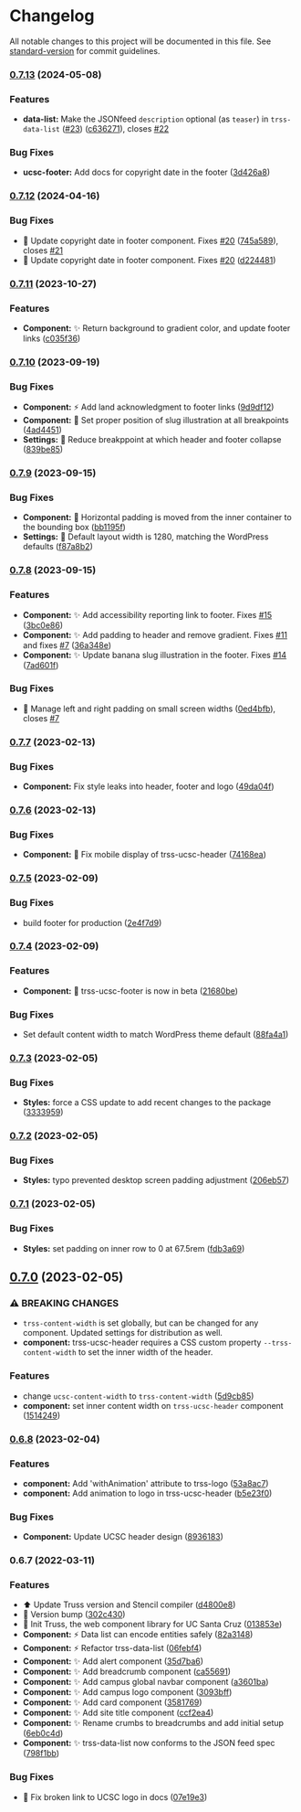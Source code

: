 # Changelog

All notable changes to this project will be documented in this file. See [standard-version](https://github.com/conventional-changelog/standard-version) for commit guidelines.

### [0.7.13](https://github.com/ucsc/truss/compare/v0.7.12...v0.7.13) (2024-05-08)


### Features

* **data-list:** Make the JSONfeed `description` optional (as `teaser`) in `trss-data-list` ([#23](https://github.com/ucsc/truss/issues/23)) ([c636271](https://github.com/ucsc/truss/commit/c63627141fe09dd7401141ef9e99a7ab8f1fd34e)), closes [#22](https://github.com/ucsc/truss/issues/22)


### Bug Fixes

* **ucsc-footer:** Add docs for copyright date in the footer ([3d426a8](https://github.com/ucsc/truss/commit/3d426a89192e62e2712d5cea9c201ba7ecf83bfb))

### [0.7.12](https://github.com/ucsc/truss/compare/v0.7.11...v0.7.12) (2024-04-16)


### Bug Fixes

* 🐛 Update copyright date in footer component. Fixes [#20](https://github.com/ucsc/truss/issues/20) ([745a589](https://github.com/ucsc/truss/commit/745a589756ce7997dbc1f0a75a5261e17d52c25e)), closes [#21](https://github.com/ucsc/truss/issues/21)
* 🐛 Update copyright date in footer component. Fixes [#20](https://github.com/ucsc/truss/issues/20) ([d224481](https://github.com/ucsc/truss/commit/d22448146caf47c8d98b71ad660bc6aaaf0da0dd))

### [0.7.11](https://github.com/ucsc/truss/compare/v0.7.10...v0.7.11) (2023-10-27)


### Features

* **Component:** ✨ Return background to gradient color, and update footer links ([c035f36](https://github.com/ucsc/truss/commit/c035f366e64319b9cf52f43765ef013ea20a2c0a))

### [0.7.10](https://github.com/ucsc/truss/compare/v0.7.9...v0.7.10) (2023-09-19)


### Bug Fixes

* **Component:** ⚡️ Add land acknowledgment to footer links ([9d9df12](https://github.com/ucsc/truss/commit/9d9df122674897762933cdc6c01094f6a3be632b))
* **Component:** 🐛 Set proper position of slug illustration at all breakpoints ([4ad4451](https://github.com/ucsc/truss/commit/4ad44515e1adff16e8cf12ff6607310c86c9c419))
* **Settings:** 🐛 Reduce breakppoint at which header and footer collapse ([839be85](https://github.com/ucsc/truss/commit/839be8534ed386fd07111053c90920176464b20a))

### [0.7.9](https://github.com/ucsc/truss/compare/v0.7.8...v0.7.9) (2023-09-15)


### Bug Fixes

* **Component:** 🐛 Horizontal padding is moved from the inner container to the bounding box ([bb1195f](https://github.com/ucsc/truss/commit/bb1195ff05d16caf1ec227e6773d1196549cf6d0))
* **Settings:** 📝 Default layout width is 1280, matching the WordPress defaults ([f87a8b2](https://github.com/ucsc/truss/commit/f87a8b20965d5120fc59e86fa79affe7a81922bf))

### [0.7.8](https://github.com/ucsc/truss/compare/v0.7.7...v0.7.8) (2023-09-15)


### Features

* **Component:** ✨ Add accessibility reporting link to footer. Fixes [#15](https://github.com/ucsc/truss/issues/15) ([3bc0e86](https://github.com/ucsc/truss/commit/3bc0e86914fa9960c0d4da078169ba28d0c5309a))
* **Component:** ✨ Add padding to header and remove gradient. Fixes [#11](https://github.com/ucsc/truss/issues/11) and fixes [#7](https://github.com/ucsc/truss/issues/7) ([36a348e](https://github.com/ucsc/truss/commit/36a348effc4b15cbd40e0be8b1459ff1c4396eff))
* **Component:** ✨ Update banana slug illustration in the footer. Fixes [#14](https://github.com/ucsc/truss/issues/14) ([7ad601f](https://github.com/ucsc/truss/commit/7ad601f16e67b328a266071b51f072c5897179f0))


### Bug Fixes

* 🐛 Manage left and right padding on small screen widths ([0ed4bfb](https://github.com/ucsc/truss/commit/0ed4bfba9c7ab224fb1e4e8d92bd03f6b362de4d)), closes [#7](https://github.com/ucsc/truss/issues/7)

### [0.7.7](https://github.com/ucsc/truss/compare/v0.7.6...v0.7.7) (2023-02-13)


### Bug Fixes

* **Component:** Fix style leaks into header, footer and logo ([49da04f](https://github.com/ucsc/truss/commit/49da04f4744a33f19b966460fb09832d27257106))

### [0.7.6](https://github.com/ucsc/truss/compare/v0.7.5...v0.7.6) (2023-02-13)


### Bug Fixes

* **Component:** 🐛 Fix mobile display of trss-ucsc-header ([74168ea](https://github.com/ucsc/truss/commit/74168eaf359f402b42bd85f43405ab6c6193b718))

### [0.7.5](https://github.com/ucsc/truss/compare/v0.7.4...v0.7.5) (2023-02-09)


### Bug Fixes

* build footer for production ([2e4f7d9](https://github.com/ucsc/truss/commit/2e4f7d9166db67c1658c7e48ae50526a800a93f4))

### [0.7.4](https://github.com/ucsc/truss/compare/v0.7.3...v0.7.4) (2023-02-09)


### Features

* **Component:** 🚀 trss-ucsc-footer is now in beta ([21680be](https://github.com/ucsc/truss/commit/21680bebcd1674d094c7778edf221ea5c026bccc))


### Bug Fixes

* Set default content width to match WordPress theme default ([88fa4a1](https://github.com/ucsc/truss/commit/88fa4a15e5841af9c2936c89aabcecbd9a4cb0ac))

### [0.7.3](https://github.com/ucsc/truss/compare/v0.7.2...v0.7.3) (2023-02-05)


### Bug Fixes

* **Styles:** force a CSS update to add recent changes to the package ([3333959](https://github.com/ucsc/truss/commit/3333959a704826407d53a1e5c65f142dbac68f47))

### [0.7.2](https://github.com/ucsc/truss/compare/v0.7.1...v0.7.2) (2023-02-05)


### Bug Fixes

* **Styles:** typo prevented desktop screen padding adjustment ([206eb57](https://github.com/ucsc/truss/commit/206eb57febc45b907645a1fa2b705553a93fd7b1))

### [0.7.1](https://github.com/ucsc/truss/compare/v0.7.0...v0.7.1) (2023-02-05)


### Bug Fixes

* **Styles:** set padding on inner row to 0 at 67.5rem ([fdb3a69](https://github.com/ucsc/truss/commit/fdb3a6959527b12704024584f41c2330b1cf381f))

## [0.7.0](https://github.com/ucsc/truss/compare/v0.6.8...v0.7.0) (2023-02-05)


### ⚠ BREAKING CHANGES

* `trss-content-width` is set globally, but can be changed for any component. Updated settings for distribution as well.
* **component:** trss-ucsc-header requires a CSS custom property `--trss-content-width` to set the inner width of the header.

### Features

* change `ucsc-content-width` to `trss-content-width` ([5d9cb85](https://github.com/ucsc/truss/commit/5d9cb850844e446c2eb362b3e02e5d64f9277302))
* **component:** set inner content width on `trss-ucsc-header` component ([1514249](https://github.com/ucsc/truss/commit/151424926369afecaa13e72a8877be19a1f5acf2))

### [0.6.8](https://github.com/ucsc/truss/compare/v0.6.7...v0.6.8) (2023-02-04)


### Features

* **component:** Add 'withAnimation' attribute to trss-logo ([53a8ac7](https://github.com/ucsc/truss/commit/53a8ac7c3e973dad4baa4f81633c7d3543b68739))
* **component:** Add animation to logo in trss-ucsc-header ([b5e23f0](https://github.com/ucsc/truss/commit/b5e23f0c5214ce9626cef1d8f72c9ce14495568f))


### Bug Fixes

* **Component:** Update UCSC header design ([8936183](https://github.com/ucsc/truss/commit/893618335d0cb70c11ea86f53ce93f2008a9ec4e))

### 0.6.7 (2022-03-11)


### Features

* ⬆️ Update Truss version and Stencil compiler ([d4800e8](https://github.com/ucsc/truss/commit/d4800e8be03c5484490d1b156df8cc74097855e8))
* 🔖 Version bump ([302c430](https://github.com/ucsc/truss/commit/302c4309c62f7d58b455b70bcc172d91ed83ec35))
* 🚀 Init Truss, the web component library for UC Santa Cruz ([013853e](https://github.com/ucsc/truss/commit/013853e57ad9cae03336fe258a21c8d5cdb604bd))
* **Component:** ⚡️ Data list can encode entities safely ([82a3148](https://github.com/ucsc/truss/commit/82a3148653f41e2da4b977e53d021e23b958a664))
* **Component:** ⚡️ Refactor trss-data-list ([06febf4](https://github.com/ucsc/truss/commit/06febf4798fe4f51f55e44f7178bbd910ef3556d))
* **Component:** ✨ Add alert component ([35d7ba6](https://github.com/ucsc/truss/commit/35d7ba6f316648e61205d4a8863d91d8bc882685))
* **Component:** ✨ Add breadcrumb component ([ca55691](https://github.com/ucsc/truss/commit/ca5569149324b36672b97bdc4dcd8dd4a593aa3c))
* **Component:** ✨ Add campus global navbar component ([a3601ba](https://github.com/ucsc/truss/commit/a3601ba79a5d4ff059128933f5142742fe65745c))
* **Component:** ✨ Add campus logo component ([3093bff](https://github.com/ucsc/truss/commit/3093bffa25ea85c91dda09521bcdc6ca23379108))
* **Component:** ✨ Add card component ([3581769](https://github.com/ucsc/truss/commit/35817694ff932ddd6bf13a193b0cbda4185dd28a))
* **Component:** ✨ Add site title component ([ccf2ea4](https://github.com/ucsc/truss/commit/ccf2ea443855436a5fb9b01326606acad1bb12b9))
* **Component:** ✨ Rename crumbs to breadcrumbs and add initial setup ([6eb0c4d](https://github.com/ucsc/truss/commit/6eb0c4d279ad9908b4b5506ed2a84bac056b2eb3))
* **Component:** ✨ trss-data-list now conforms to the JSON feed spec ([798f1bb](https://github.com/ucsc/truss/commit/798f1bbd2946e33f8aba8fb676cc5d6ec8c0c3a3))


### Bug Fixes

* 📝 Fix broken link to UCSC logo in docs ([07e19e3](https://github.com/ucsc/truss/commit/07e19e39d42f3a87fbb2cbf30e2092149bfc8aa7))

